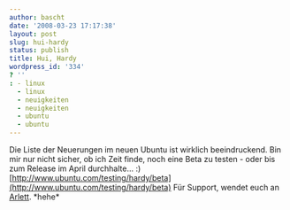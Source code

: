 ```yaml
---
author: bascht
date: '2008-03-23 17:17:38'
layout: post
slug: hui-hardy
status: publish
title: Hui, Hardy
wordpress_id: '334'
? ''
: - linux
  - linux
  - neuigkeiten
  - neuigkeiten
  - ubuntu
  - ubuntu
---
```


Die Liste der Neuerungen im neuen Ubuntu ist wirklich
beeindruckend. Bin mir nur nicht sicher, ob ich Zeit finde, noch
eine Beta zu testen - oder bis zum Release im April durchhalte...
:)
[http://www.ubuntu.com/testing/hardy/beta](http://www.ubuntu.com/testing/hardy/beta)
Für Support, wendet euch an
[Arlett](http://schnatterinchen.wordpress.com/2008/03/14/ubuntu/).
\*hehe\*



